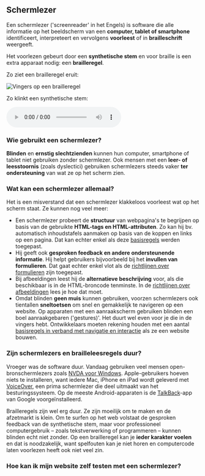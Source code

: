 ## Schermlezer

Een schermlezer ('screenreader' in het Engels) is software die alle informatie op het beeldscherm van een **computer, tablet of smartphone**  identificeert, interpreteert en vervolgens **voorleest** of in **brailleschrift** weergeeft.

Het voorlezen gebeurt door een **synthetische stem** en voor braille is een extra apparaat nodig: een **brailleregel**.

Zo ziet een brailleregel eruit:

![Vingers op een brailleregel](http://static.arenalokaal.nl/uploads/08/7f/087f84ab19d1b0380f3bae31a6b31d5d.jpg)

Zo klinkt een synthetische stem:

<audio controls>
 <source src="http://media.w3.org/2010/07/bunny/04-Death_Becomes_Fur.mp4" type='audio/mp4'>
 <source src="http://media.w3.org/2010/07/bunny/04-Death_Becomes_Fur.oga" type='audio/ogg; codecs=vorbis'>
 <p>Je browser kan gen HTML5-audio afspelen. [Download het MP4-bestand ('Zo klinkt een synthetische stem)](http://media.w3.org/2010/07/bunny/04-Death_Becomes_Fur.mp4).</p>
</audio>

### Wie gebruikt een schermlezer?

**Blinden** en **ernstig slechtzienden** kunnen hun computer, smartphone of tablet niet gebruiken zonder schermlezer. Ook mensen met een **leer- of leesstoornis** (zoals dyslectici) gebruiken schermlezers steeds vaker **ter ondersteuning** van wat ze op het scherm zien.

### Wat kan een schermlezer allemaal?

Het is een misverstand dat een schermlezer klakkeloos voorleest wat op het scherm staat. Ze kunnen nog veel meer:

- Een schermlezer probeert de **structuur** van webpagina's te begrijpen op basis van de gebruikte **HTML-tags en HTML-attributen**. Zo kan hij bv. automatisch inhoudstafels aanmaken op basis van de koppen en links op een pagina. Dat kan echter enkel als deze [basisregels](/inhoud/basisregels) werden toegepast.
-  Hij geeft ook **gesproken feedback en andere ondersteunende informatie**. Hij helpt gebruikers bijvoorbeeld bij het **invullen van formulieren**. Dat gaat echter enkel vlot als de [richtlijnen over formulieren](#) zijn toegepast.
- Bij afbeeldingen leest hij de **alternatieve beschrijving** voor, als die beschikbaar is in de HTML-broncode tenminste. In de [richtlijnen over afbeeldingen](/inhoud/afbeeldingen) lees je hoe dat moet.
- Omdat blinden **geen muis** kunnen gebruiken, voorzen schermlezers ook tientallen **sneltoetsen** om snel en gemakkelijk te navigeren op een website. Op apparaten met een aanraakscherm gebruiken blinden  een boel aanraakgebaren ('gestures)'. Het duurt wel even voor je die in de vingers hebt. Ontwikkelaars moeten rekening houden met een aantal [basisregels in verband met navigatie en interactie](#) als ze een website bouwen.

### Zijn schermlezers en brailleleesregels duur?

Vroeger was de software duur. Vandaag gebruiken veel mensen open-bronschermlezers zoals [NVDA voor Windows](http://www.nvaccess.org/). Apple-gebruikers hoeven niets te installeren, want iedere Mac, iPhone en iPad wordt geleverd met [VoiceOver](http://www.apple.com/benl/accessibility/osx/voiceover/), een prima schermlezer die deel uitmaakt van het besturingssysteem. Op de meeste Android-apparaten is de [TalkBack](https://play.google.com/store/apps/details?id=com.google.android.marvin.talkback&hl=nl)-app van Google voorgeïnstalleerd.

Brailleregels zijn wel erg duur. Ze zijn moeilijk om te maken en de afzetmarkt is klein. Om te surfen op het web volstaat de gesproken feedback van de synthetische stem, maar voor professioneel computergebruik – zoals tekstverwerking of programmeren – kunnen blinden echt niet zonder. Op een brailleregel kan je **ieder karakter voelen** en dat is noodzakelijk, want spelfouten kan je niet horen en computercode laten voorlezen heeft ook niet veel zin.

### Hoe kan ik mijn website zelf testen met een schermlezer?